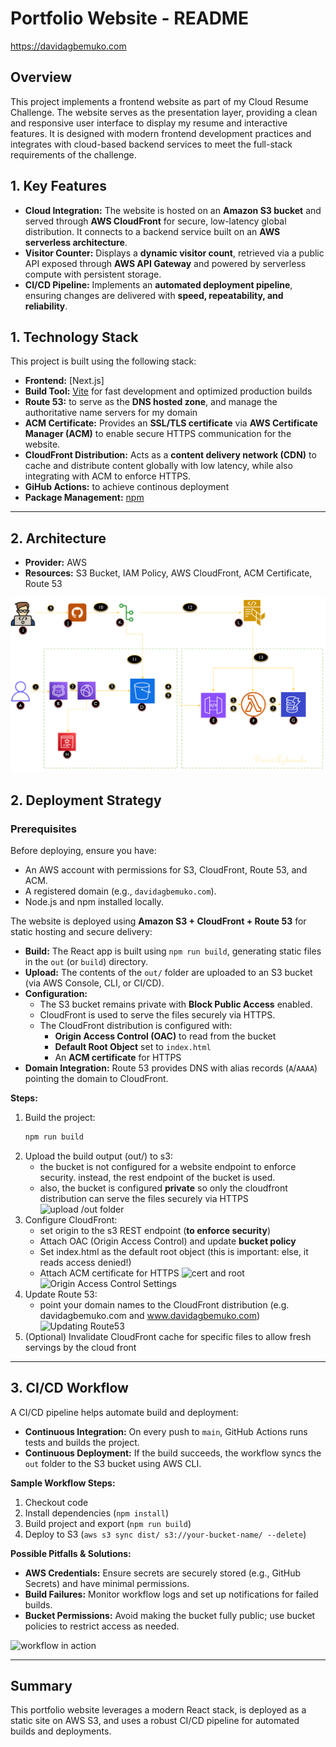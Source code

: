 # Portfolio Website - README

https://davidagbemuko.com

## Overview
This project implements a frontend website as part of my Cloud Resume Challenge. The website serves as the presentation layer, providing a clean and responsive user interface to display my resume and interactive features. It is designed with modern frontend development practices and integrates with cloud-based backend services to meet the full-stack requirements of the challenge.

## 1. Key Features  

- **Cloud Integration:** The website is hosted on an **Amazon S3 bucket** and served through **AWS CloudFront** for secure, low-latency global distribution. It connects to a backend service built on an **AWS serverless architecture**.  
- **Visitor Counter:** Displays a **dynamic visitor count**, retrieved via a public API exposed through **AWS API Gateway** and powered by serverless compute with persistent storage.  
- **CI/CD Pipeline:** Implements an **automated deployment pipeline**, ensuring changes are delivered with **speed, repeatability, and reliability**.  


## 1. Technology Stack

This project is built using the following stack:

- **Frontend:** [Next.js]
- **Build Tool:** [Vite](https://vitejs.dev/) for fast development and optimized production builds
- **Route 53:** to serve as the **DNS hosted zone**, and manage the authoritative name servers for my domain
- **ACM Certificate:** Provides an **SSL/TLS certificate** via **AWS Certificate Manager (ACM)** to enable secure HTTPS communication for the website.  
- **CloudFront Distribution:** Acts as a **content delivery network (CDN)** to cache and distribute content globally with low latency, while also integrating with ACM to enforce HTTPS.  
- **GiHub Actions:** to achieve continous deployment
- **Package Management:** [npm](https://www.npmjs.com/)

---
## 2. Architecture
- **Provider:** AWS
- **Resources:** S3 Bucket, IAM Policy, AWS CloudFront, ACM Certificate, Route 53

![Architecture Diagram](image-2.png)

## 2. Deployment Strategy

### Prerequisites
Before deploying, ensure you have:
- An AWS account with permissions for S3, CloudFront, Route 53, and ACM.
- A registered domain (e.g., `davidagbemuko.com`).
- Node.js and npm installed locally.

The website is deployed using **Amazon S3 + CloudFront + Route 53** for static hosting and secure delivery:

- **Build:** The React app is built using `npm run build`, generating static files in the `out` (or `build`) directory.
- **Upload:** The contents of the `out/` folder are uploaded to an S3 bucket (via AWS Console, CLI, or CI/CD).
- **Configuration:** 
  - The S3 bucket remains private with **Block Public Access** enabled.
  - CloudFront is used to serve the files securely via HTTPS.
  - The CloudFront distribution is configured with:
    - **Origin Access Control (OAC)** to read from the bucket
    - **Default Root Object** set to `index.html`
    - An **ACM certificate** for HTTPS
- **Domain Integration:** Route 53 provides DNS with alias records (`A`/`AAAA`) pointing the domain to CloudFront.

**Steps:**
1. Build the project:  
   ```bash
   npm run build
2. Upload the build output (out/) to s3:
    - the bucket is not configured for a website endpoint to enforce security. instead, the rest endpoint of the bucket is used.
    - also, the bucket is configured **private** so only the cloudfront distribution can serve the files securely via HTTPS
    ![upload /out folder](image-1.png)
3. Configure CloudFront:
    - set origin to the s3 REST endpoint (**to enforce security**)
    - Attach OAC (Origin Access Control) and update **bucket policy**
    - Set index.html as the default root object (this is important: else, it reads access denied!)
    - Attach ACM certificate for HTTPS
    ![cert and root](image-5.png)
    ![Origin Access Control Settings](image-3.png)
4. Update Route 53:
    - point your domain names to the CloudFront distribution (e.g. davidagbemuko.com and www.davidagbemuko.com)
    ![Updating Route53](image-7.png)
5. (Optional) Invalidate CloudFront cache for specific files to allow fresh servings by the cloud front
    
---

## 3. CI/CD Workflow

A CI/CD pipeline helps automate build and deployment:

- **Continuous Integration:** On every push to `main`, GitHub Actions runs tests and builds the project.
- **Continuous Deployment:** If the build succeeds, the workflow syncs the `out` folder to the S3 bucket using AWS CLI.

**Sample Workflow Steps:**
1. Checkout code
2. Install dependencies (`npm install`)
4. Build project and export (`npm run build`)
5. Deploy to S3 (`aws s3 sync dist/ s3://your-bucket-name/ --delete`)

**Possible Pitfalls & Solutions:**
- **AWS Credentials:** Ensure secrets are securely stored (e.g., GitHub Secrets) and have minimal permissions.
- **Build Failures:** Monitor workflow logs and set up notifications for failed builds.
- **Bucket Permissions:** Avoid making the bucket fully public; use bucket policies to restrict access as needed.

![workflow in action](image.png)

---

## Summary

This portfolio website leverages a modern React stack, is deployed as a static site on AWS S3, and uses a robust CI/CD pipeline for automated builds and deployments.
